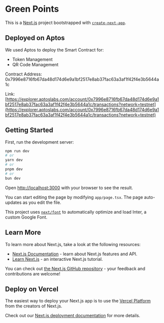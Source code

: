 # Green Points

This is a [Next.js](https://nextjs.org/) project bootstrapped with [`create-next-app`](https://github.com/vercel/next.js/tree/canary/packages/create-next-app).

## Deployed on Aptos

We used Aptos to deploy the Smart Contract for:
- Token Management
- QR Code Management

Contract Address: 0x7996e8716fb67da48d174d6e9a1bf2517e8ab37fac63a3af1f42f4e3b5644a1c

Link: [https://explorer.aptoslabs.com/account/0x7996e8716fb67da48d174d6e9a1bf2517e8ab37fac63a3af1f42f4e3b5644a1c/transactions?network=testnet](https://explorer.aptoslabs.com/account/0x7996e8716fb67da48d174d6e9a1bf2517e8ab37fac63a3af1f42f4e3b5644a1c/transactions?network=testnet)


## Getting Started

First, run the development server:

```bash
npm run dev
# or
yarn dev
# or
pnpm dev
# or
bun dev
```

Open [http://localhost:3000](http://localhost:3000) with your browser to see the result.

You can start editing the page by modifying `app/page.tsx`. The page auto-updates as you edit the file.

This project uses [`next/font`](https://nextjs.org/docs/basic-features/font-optimization) to automatically optimize and load Inter, a custom Google Font.

## Learn More

To learn more about Next.js, take a look at the following resources:

- [Next.js Documentation](https://nextjs.org/docs) - learn about Next.js features and API.
- [Learn Next.js](https://nextjs.org/learn) - an interactive Next.js tutorial.

You can check out [the Next.js GitHub repository](https://github.com/vercel/next.js/) - your feedback and contributions are welcome!

## Deploy on Vercel

The easiest way to deploy your Next.js app is to use the [Vercel Platform](https://vercel.com/new?utm_medium=default-template&filter=next.js&utm_source=create-next-app&utm_campaign=create-next-app-readme) from the creators of Next.js.

Check out our [Next.js deployment documentation](https://nextjs.org/docs/deployment) for more details.
